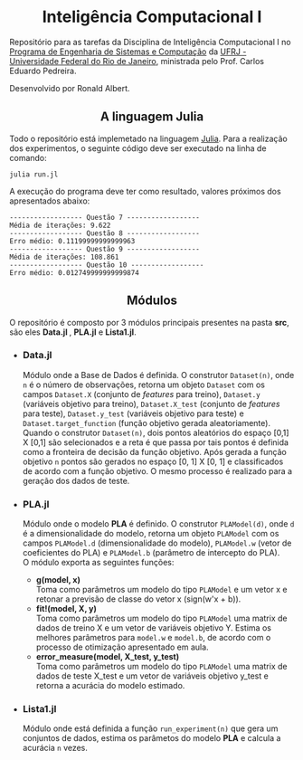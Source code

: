 <h1 align="center">
<br> Inteligência Computacional I
</h1>
Repositório para as tarefas da Disciplina de Inteligência Computacional I no <a href="https://www.cos.ufrj.br/" >Programa de Engenharia de Sistemas e Computação</a> da <a href="https://ufrj.br/" >UFRJ - Universidade Federal do Rio de Janeiro</a>, ministrada pelo Prof. Carlos Eduardo Pedreira.

Desenvolvido por Ronald Albert.
<h2 align="center">
A linguagem Julia
</h2>
Todo o repositório está implemetado na linguagem <a href="https://julialang.org/">Julia</a>. Para a realização dos experimentos, o seguinte código deve ser executado na linha de comando:

```console
julia run.jl
```

A execução do programa deve ter como resultado, valores próximos dos apresentados abaixo:

```console
------------------ Questão 7 ------------------
Média de iterações: 9.622
------------------ Questão 8 ------------------
Erro médio: 0.11199999999999963
------------------ Questão 9 ------------------
Média de iterações: 108.861
------------------ Questão 10 ------------------
Erro médio: 0.012749999999999874
```

<h2 align="center">
Módulos
</h2>
O repositório é composto por 3 módulos principais presentes na pasta <strong>src</strong>, são eles <strong> Data.jl </strong>, <strong>PLA.jl</strong> e <strong>Lista1.jl</strong>.

<ul>
    <li><h3>Data.jl</h3></li>
    Módulo onde a Base de Dados é definida. O construtor <code>Dataset(n)</code>, onde <code>n</code> é o número de observações, retorna um objeto <code>Dataset</code> com os campos <code>Dataset.X</code> (conjunto de <i>features</i> para treino), <code>Dataset.y</code> (variáveis objetivo para treino), <code>Dataset.X_test</code> (conjunto de <i>features</i> para teste), <code>Dataset.y_test</code> (variáveis objetivo para teste) e <code>Dataset.target_function</code> (função objetivo gerada aleatoriamente).</br>
    Quando o construtor <code>Dataset(n)</code>, dois pontos aleatórios do espaço [0,1] X [0,1] são selecionados e a reta é que passa por tais pontos é definida como a fronteira de decisão da função objetivo. Após gerada a função objetivo <code>n</code> pontos são gerados no espaço [0, 1] X [0, 1] e classificados de acordo com a função objetivo. O mesmo processo é realizado para a geração dos dados de teste.
    <li><h3>PLA.jl</h3></li>
    Módulo onde o modelo <strong>PLA</strong> é definido. O construtor <code>PLAModel(d)</code>, onde <code>d</code> é a dimensionalidade do modelo, retorna um objeto <code>PLAModel</code> com os campos <code>PLAModel.d</code> (dimensionalidade do modelo), <code>PLAModel.w</code> (vetor de coeficientes do PLA) e <code>PLAModel.b</code> (parâmetro de intercepto do PLA). </br> 
    O módulo exporta as seguintes funções:
    <ul>
    <li><strong>g(model, x)</strong></li>
    Toma como parâmetros um modelo do tipo <code>PLAModel</code> e um vetor x e retonar a previsão de classe do vetor x (sign(w'x + b)).
    <li><strong>fit!(model, X, y)</strong></li>
    Toma como parâmetros um modelo do tipo <code>PLAModel</code> uma matrix de dados de treino X e um vetor de variáveis objetivo Y. Estima os melhores parâmetros para <code>model.w</code> e <code>model.b</code>, de acordo com o processo de otimização apresentado em aula.
    <li><strong>error_measure(model, X_test, y_test)</strong></li>
    Toma como parâmetros um modelo do tipo <code>PLAModel</code> uma matrix de dados de teste X_test e um vetor de variáveis objetivo y_test e retorna a acurácia do modelo estimado.
    </ul>
    <li><h3>Lista1.jl</h3></li>
    Módulo onde está definida a função <code>run_experiment(n)</code> que gera um conjuntos de dados, estima os parâmetos do modelo <strong>PLA</strong> e calcula a acurácia <code>n</code> vezes.
</ul>
